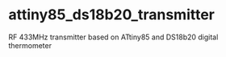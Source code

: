 # attiny85_ds18b20_transmitter
RF 433MHz transmitter based on ATtiny85 and DS18b20 digital thermometer 
